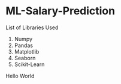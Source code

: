 # ML-Salary-Prediction

List of Libraries Used
1. Numpy
2. Pandas
3. Matplotlib
4. Seaborn
5. Scikit-Learn

Hello World
